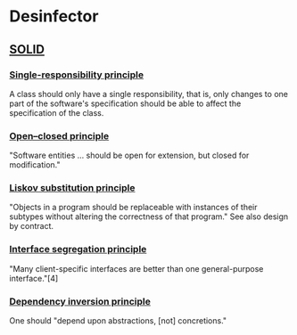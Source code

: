 # Desinfector

## [SOLID](https://en.wikipedia.org/wiki/SOLID)

### [Single-responsibility principle](https://en.wikipedia.org/wiki/Single-responsibility_principle)

A class should only have a single responsibility, that is, only changes to one part of the software's specification should be able to affect the specification of the class.

### [Open–closed principle](https://en.wikipedia.org/wiki/Open%E2%80%93closed_principle)

"Software entities ... should be open for extension, but closed for modification."

### [Liskov substitution principle](https://en.wikipedia.org/wiki/Behavioral_subtyping)

"Objects in a program should be replaceable with instances of their subtypes without altering the correctness of that program." See also design by contract.

### [Interface segregation principle](https://en.wikipedia.org/wiki/Interface_segregation_principle)

"Many client-specific interfaces are better than one general-purpose interface."[4]

### [Dependency inversion principle](https://en.wikipedia.org/wiki/Dependency_inversion_principle)

One should "depend upon abstractions, [not] concretions."